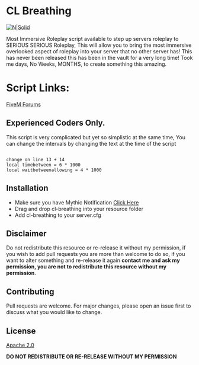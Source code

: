 # CL Breathing
[![N|Solid](https://i.imgur.com/agZegpm.png)](https://discord.gg/Aerfnqd)

Most Immersive Roleplay script available to step up servers roleplay to SERIOUS SERIOUS Roleplay, This will allow you to bring the most immersive overlooked aspect of roleplay into your server that no other server has! This has never been released this has been in the vault for a very long time! Took me days, No Weeks, MONTHS, to create something this amazing.

# Script Links:

[FiveM Forums](https://forum.cfx.re/t/release-cl-breathing-v1-0-standalone/1173262)
## Experienced Coders Only.
This script is very complicated but yet so simplistic at the same time, You can change the intervals by changing the text at the time of the script
```

change on line 13 + 14
local timebetween = 6 * 1000
local waitbetweenallowing = 4 * 1000

```
## Installation
* Make sure you have Mythic Notification [Click Here](https://forum.fivem.net/t/dev-resource-mythic-notifications)
* Drag and drop cl-breathing into your resource folder
* Add cl-breathing  to your server.cfg

## Disclaimer
Do not redistribute this resource or re-release it without my permission, if you wish to add pull requests you are more than welcome to do so, if you want to alter something and re-release it again **contact me and ask my permission, you are not to redistribute this resource without my permission**.

## Contributing
Pull requests are welcome. For major changes, please open an issue first to discuss what you would like to change.

## License
[Apache 2.0](https://choosealicense.com/licenses/apache-2.0/)

**DO NOT REDISTRIBUTE OR RE-RELEASE WITHOUT MY PERMISSION**
